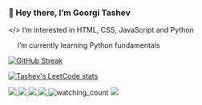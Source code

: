 ### :wave: Hey there, I’m Georgi Tashev

</> I’m interested in HTML, CSS, JavaScript and Python

<img src="https://www.shareicon.net/data/256x256/2016/07/16/634601_python_512x512.png" width="14"/> I’m currently learning Python fundamentals

[![GitHub Streak](http://github-readme-streak-stats.herokuapp.com?user=xaoccc&theme=dark)](https://git.io/streak-stats)

[![Tashev's LeetCode stats](https://leetcode-stats-six.vercel.app/api?username=xaocccc&theme=dark)](https://github.com/xaoccc/github-readme) 

<a href="https://www.linkedin.com/in/george-tashev-3aab33a/">
<img src="https://img.shields.io/badge/linkedin-%230077B5.svg?style=for-the-badge&logo=linkedin&logoColor=white">
</a>
<a href="https://www.facebook.com/baipesho666">
<img src="https://img.shields.io/badge/Facebook-%231877F2.svg?style=for-the-badge&logo=Facebook&logoColor=white">
</a>
<a href="mailto:xaocccc@gmail.com">
<img src="https://img.shields.io/badge/Gmail-D14836?style=for-the-badge&logo=gmail&logoColor=white">
</a>
<a href="https://discordapp.com/users/tashev_undead#3003">
<img src="https://img.shields.io/badge/Discord-%235865F2.svg?style=for-the-badge&logo=discord&logoColor=white">
</a>

<img src="https://komarev.com/ghpvc/?username=xaoccc&color=brightgreen" alt="watching_count" />


<img src="https://github-readme-stats-xaoccc.vercel.app/api?username=xaoccc" />
<!---
https://api.codetabs.com/v1/loc/?github=xaoccc/python
xaoccc/xaoccc is a ✨ special ✨ repository because its `README.md` (this file) appears on your GitHub profile.
You can click the Preview link to take a look at your changes.
--->
